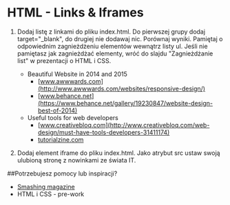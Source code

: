 # HTML - Links & Iframes

1. Dodaj listę z linkami do pliku index.html. Do pierwszej grupy dodaj target="_blank", do drugiej nie dodawaj nic. Porównaj wyniki.
Pamiętaj o odpowiednim zagnieżdżeniu elementów wewnątrz listy ul.  Jeśli nie pamiętasz jak zagnieżdżać elementy, wróć do slajdu "Zagnieżdżanie list" w prezentacji o HTML i CSS.

    * Beautiful Website in 2014 and 2015
        * [www.awwwards.com](http://www.awwwards.com/websites/responsive-design/)
        * [www.behance.net](https://www.behance.net/gallery/19230847/website-design-best-of-2014)
    * Useful tools for web developers
        * [www.creativebloq.com](http://www.creativebloq.com/web-design/must-have-tools-developers-31411174)
        * [tutorialzine.com](http://tutorialzine.com/2014/09/50-awesome-tools-and-resources-for-web-developers/)

2. Dodaj element iframe do pliku index.html. Jako atrybut src ustaw swoją ulubioną stronę z nowinkami ze świata IT.

##Potrzebujesz pomocy lub inspiracji?
* [Smashing magazine](https://www.smashingmagazine.com/)
* HTML i CSS - pre-work
